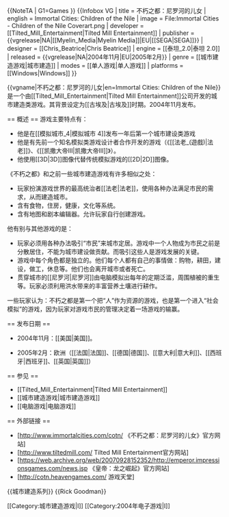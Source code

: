 {{NoteTA
| G1=Games
}}
{{Infobox VG
| title = 不朽之都：尼罗河的儿女
| english = Immortal Cities: Children of the Nile
| image = File:Immortal Cities - Children of the Nile Coverart.png
| developer = [[Tilted_Mill_Entertainment|Tilted Mill Entertainment]]
| publisher = {{vgrelease|NA|[[Myelin_Media|Myelin Media]]|EU|[[SEGA|SEGA]]}}
| designer = [[Chris_Beatrice|Chris Beatrice]]
| engine = [[泰坦_2.0|泰坦 2.0]]
| released = {{vgrelease|NA|2004年11月|EU|2005年2月}}
| genre = [[城市建造游戏|城市建造]]
| modes = [[单人游戏|单人游戏]]
| platforms = [[Windows|Windows]]
}}

{{vgname|不朽之都：尼罗河的儿女|en=Immortal Cities: Children of the Nile}}是一个由[[Tilted_Mill_Entertainment|Tilted Mill Entertainment]]公司开发的城市建造类游戏。其背景设定为[[古埃及|古埃及]]时期。2004年11月发布。

== 概述 ==
游戏主要特点有：
* 他是在[[模拟城市_4|模拟城市 4]]发布一年后第一个城市建设类游戏
* 他是有先前一个知名模拟类游戏设计者合作开发的游戏（《[[法老_(遊戲)|法老]]》、《[[凯撒大帝III|凯撒大帝III]]》）。
* 他使用[[3D|3D]]图像代替传统模拟游戏的[[2D|2D]]图像。

《不朽之都》和之前一些城市建造游戏有许多相似之处：
* 玩家扮演游戏世界的最高统治者[[法老|法老]]，使用各种办法满足市民的需求，从而建造城市。
* 含有食物，住房，健康，文化等系统。
* 含有地图和剧本编辑器。允许玩家自行创建游戏。

他有别与其他游戏的是：
* 玩家必须用各种办法吸引“市民”来城市定居。游戏中一个人物成为市民之前是分散居住，不能为城市建设做贡献。而吸引这些人是游戏发展的关键。
* 游戏中每个角色都是独立的。他们每个人都有自己的事情做：购物，耕田，建设，做工，休息等。他们也会离开城市或者死亡。
* 贯穿城市的[[尼罗河|尼罗河]]由电脑模拟出每年的定期泛滥，周围植被的重生等。玩家必须利用洪水带来的丰富营养土壤进行耕作。

<!--Tilted Mill maintains an active online user [[Internet_forum|forum]] where [[game_play|game play]] and [[game_design|game design]] are often vehemently and good-naturedly discussed. Players consist of [[newbie|newbie]]s to city-building and old hands who still actively play previous titles. The forum has sub-sections for English, German, French, Italian and Spanish speaking users.-->

一些玩家认为：不朽之都是第一个把“人”作为资源的游戏，也是第一个进入“社会模拟”的游戏，因为玩家对游戏市民的管理决定着一场游戏的输赢。

== 发布日期 ==
* 2004年11月：[[美国|美国]]。

* 2005年2月：欧洲（[[法国|法国]]、[[德国|德国]]、[[意大利|意大利]]、[[西班牙|西班牙]]、[[英国|英国]]）

== 参见 ==
* [[Tilted_Mill_Entertainment|Tilted Mill Entertainment]]
* [[城市建造游戏|城市建造游戏]]
* [[电脑游戏|电脑游戏]]

== 外部链接 ==
* [http://www.immortalcities.com/cotn/ 《不朽之都：尼罗河的儿女》官方网站]
* [http://www.tiltedmill.com/ Tilted Mill Entertainment官方网站]
* [https://web.archive.org/web/20070928152352/http://emperor.impressionsgames.com/news.jsp 《皇帝：龙之崛起》官方网站]
* [http://cotn.heavengames.com/ 游戏天堂]

<!--{{City building series}}-->
{{城市建造系列}}
{{Rick Goodman}}

[[Category:城市建造游戏|I]]
[[Category:2004年电子游戏|I]]
